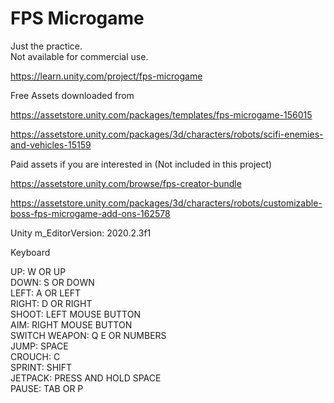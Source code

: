 # FPS Microgame
  
Just the practice.  
Not available for commercial use.  
  
https://learn.unity.com/project/fps-microgame  
  
Free Assets downloaded from  
  
https://assetstore.unity.com/packages/templates/fps-microgame-156015  
  
https://assetstore.unity.com/packages/3d/characters/robots/scifi-enemies-and-vehicles-15159  

Paid assets if you are interested in (Not included in this project)  
  
https://assetstore.unity.com/browse/fps-creator-bundle  
  
https://assetstore.unity.com/packages/3d/characters/robots/customizable-boss-fps-microgame-add-ons-162578  
  
Unity m_EditorVersion:  2020.2.3f1  
  
Keyboard  
  
UP:  W OR UP  
DOWN:  S OR DOWN  
LEFT:  A OR LEFT  
RIGHT:  D OR RIGHT  
SHOOT:  LEFT MOUSE BUTTON  
AIM:  RIGHT MOUSE BUTTON  
SWITCH WEAPON:  Q E OR NUMBERS  
JUMP:  SPACE  
CROUCH:  C  
SPRINT:  SHIFT  
JETPACK:  PRESS AND HOLD SPACE  
PAUSE:  TAB OR P  
  